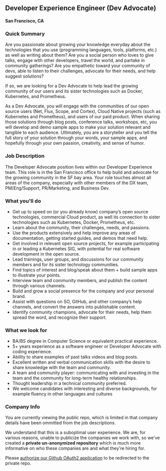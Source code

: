 ## Developer Experience Engineer (Dev Advocate)
#### San Francisco, CA

### Quick Summary
Are you passionate about growing your knowledge everyday about the technologies that you use (programming languages, tools, platforms, etc.) as well as writing about them? Are you a social person who loves to give talks, engage with other developers, travel the world, and partake in community gatherings? Are you empathetic toward your community of devs, able to listen to their challenges, advocate for their needs, and help suggest solutions?

If so, we are looking for a Dev Advocate to help lead the growing community of our users and its sister technologies such as Docker, Kubernetes, and Prometheus.

As a Dev Advocate, you will engage with the communities of our open source users (Net, Flux, Scope, and Cortex), Cloud Native projects (such as Kubernetes and Prometheus), and users of our paid product. When sharing those solutions through blog posts, conference talks, workshops, etc, you will develop and demo sample apps to make your solution relevant and tangible to each audience. Ultimately, you are a storyteller and you tell the full story of your solution through your words, your sample apps, and hopefully through your own passion, creativity, and sense of humor.

### Job Description
The Developer Advocate position lives within our Developer Experience team. This role is in the San Francisco office to help build and advocate for the growing community in the SF bay area. Your role touches almost all areas of the company, especially with other members of the DX team, PM/Eng/Support, PR/Marketing, and Business Dev.

### What you'll do
+ Get up to speed on (or you already know) company’s open source technologies, commercial Cloud product, as well its connection to sister technologies such as Kubernetes, Docker, Prometheus, etc.
+ Learn about the community, their challenges, needs, and passions.
+ Use the products extensively and help improve any areas of documentation, getting started guides, and demos that need help.
+ Get involved in relevant open source projects, for example participating in or leading a Kubernetes SIG, with potential for real software development in the open source.
+ Lead trainings, user groups, and discussions for our community members and for its sister technology communities.
+ Find topics of interest and blog/speak about them + build sample apps to illustrate your points.
+ Interview team and community members, and publish the content through various channels.
+ Build and grow a social presence for the company and your personal brand.
+ Assist with questions on SO, GitHub, and other company’s help channels, and convert the answers into publishable
content.
+ Identify community champions, advocate for their needs, help them spread the word, and recognize their support.

### What we look for
+ BA/BS degree in Computer Science or equivalent practical experience.
+ 5+ years experience as a software engineer or Developer Advocate with coding experience.
+ Ability to share examples of past talks videos and blog posts.
+ Excellent written and verbal communication skills with the desire to share knowledge with the team and community.
+ A team and community player: communicating with and investing in the team and the community for long-term healthy relationships.
+ Thought leadership in a technical community preferred.
+ We welcome candidates with interesting and diverse backgrounds, for example fluency in other languages and cultures

### Company Info
You are currently viewing the public repo, which is limited in that company details have been ommitted from the job descriptions.  
    
We understand that this is a suboptimal user experience.  We are, for various reasons, unable to publicize the companies we work with, so we've
created a **private un-anonymized repository** which is much more informative on who these companies are and what they're hiring for.  
    
Please [authorize our Github OAuth2 application](https://letsrockit.co/users/auth/github?job_id=v2vhdmv3b3jrcw-developer-experience-engineer-dev-advocate) to be redirected to the private repo.
